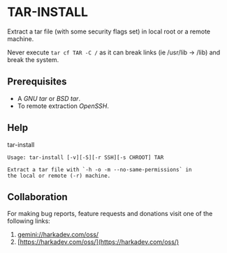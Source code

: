 # TAR-INSTALL

Extract a tar file (with some security flags set) in local root
or a remote machine.

Never execute `tar cf TAR -C /` as it can break links (ie /usr/lib -> /lib)
and break the system.

## Prerequisites

- A *GNU tar* or *BSD tar*.
- To remote extraction *OpenSSH*.

## Help

tar-install

    Usage: tar-install [-v][-S][-r SSH][-s CHROOT] TAR
    
    Extract a tar file with `-h -o -m --no-same-permissions` in
    the local or remote (-r) machine.

## Collaboration

For making bug reports, feature requests and donations visit
one of the following links:

1. [gemini://harkadev.com/oss/](gemini://harkadev.com/oss/)
2. [https://harkadev.com/oss/](https://harkadev.com/oss/)

